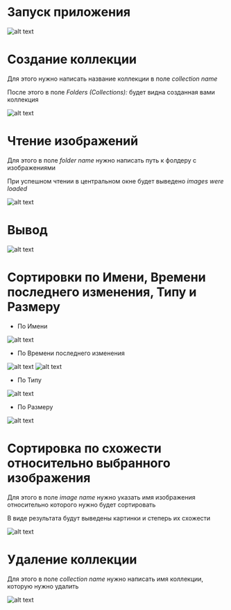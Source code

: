 # Запуск приложения
![alt text](https://raw.githubusercontent.com/DumDereDum/Java_hse/master/images/src_img/start.png) 

# Создание коллекции
Для этого нужно написать название коллекции в поле *collection name*

После этого в поле *Folders (Collections):* будет видна созданная вами коллекция

![alt text](https://raw.githubusercontent.com/DumDereDum/Java_hse/master/images/src_img/CreateCollection.png)

# Чтение изображений
Для этого в поле *folder name* нужно написать путь к фолдеру с изображениями

При успешном чтении в центральном окне будет выведено *images were loaded*

![alt text](https://raw.githubusercontent.com/DumDereDum/Java_hse/master/images/src_img/Read.png)

# Вывод
![alt text](https://raw.githubusercontent.com/DumDereDum/Java_hse/master/images/src_img/Print.png)

# Сортировки по Имени, Времени последнего изменения, Типу и Размеру
* По Имени

![alt text](https://raw.githubusercontent.com/DumDereDum/Java_hse/master/images/src_img/SortByName.png)

* По Времени последнего изменения

![alt text](https://raw.githubusercontent.com/DumDereDum/Java_hse/master/images/src_img/SortByTime1.png)
![alt text](https://raw.githubusercontent.com/DumDereDum/Java_hse/master/images/src_img/SortByTime2.png)

* По Типу

![alt text](https://raw.githubusercontent.com/DumDereDum/Java_hse/master/images/src_img/SortByType.png)

* По Размеру

![alt text](https://raw.githubusercontent.com/DumDereDum/Java_hse/master/images/src_img/SortBySize.png)

# Сортировка по схожести относительно выбранного изображения
Для этого в поле *image name* нужно указать имя изображения относительно которого нужно будет сортировать

В виде результата будут выведены картинки и степерь их схожести

![alt text](https://raw.githubusercontent.com/DumDereDum/Java_hse/master/images/src_img/SortBySimilar.png)

# Удаление коллекции
Для этого в поле *collection name* нужно написать имя коллекции, которую нужно удалить

![alt text](https://raw.githubusercontent.com/DumDereDum/Java_hse/master/images/src_img/DeleteCollection.png)
